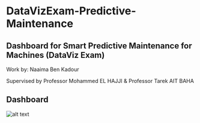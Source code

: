 # DataVizExam-Predictive-Maintenance
## Dashboard for Smart Predictive Maintenance for Machines (DataViz Exam)

Work by: Naaima Ben Kadour 

Supervised by Professor Mohammed EL HAJJI & Professor Tarek AIT BAHA

## Dashboard

![alt text](https://github.com/Naaimaben/DataVizExam-Predictive-Maintenance/tree/master/Dashboard)
